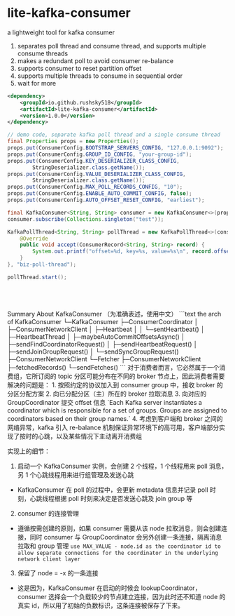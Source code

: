 # lite-kafka-consumer
a lightweight tool for kafka consumer

1. separates poll thread and consume thread, and supports multiple consume threads
2. makes a redundant poll to avoid consumer re-balance
3. supports consumer to reset partition offset
4. supports multiple threads to consume in sequential order
5. wait for more

```xml
<dependency>
    <groupId>io.github.rushsky518</groupId>
    <artifactId>lite-kafka-consumer</artifactId>
    <version>1.0.0</version>
</dependency>
```

```java
// demo code, separate kafka poll thread and a single consume thread
final Properties props = new Properties();
props.put(ConsumerConfig.BOOTSTRAP_SERVERS_CONFIG, "127.0.0.1:9092");
props.put(ConsumerConfig.GROUP_ID_CONFIG, "your-group-id");
props.put(ConsumerConfig.KEY_DESERIALIZER_CLASS_CONFIG,
        StringDeserializer.class.getName());
props.put(ConsumerConfig.VALUE_DESERIALIZER_CLASS_CONFIG,
        StringDeserializer.class.getName());
props.put(ConsumerConfig.MAX_POLL_RECORDS_CONFIG, "10");
props.put(ConsumerConfig.ENABLE_AUTO_COMMIT_CONFIG, false);
props.put(ConsumerConfig.AUTO_OFFSET_RESET_CONFIG, "earliest");

final KafkaConsumer<String, String> consumer = new KafkaConsumer<>(props);
consumer.subscribe(Collections.singleton("test"));

KafkaPollThread<String, String> pollThread = new KafkaPollThread<>(consumer, () -> new KafkaTask<String, String>() {
    @Override
    public void accept(ConsumerRecord<String, String> record) {
        System.out.printf("offset=%d, key=%s, value=%s\n", record.offset(), record.key(), record.value());
    }
}, "biz-poll-thread");

pollThread.start();
```
<br>
<br>
<br>
Summary About KafkaConsumer
（为准确表述，使用中文）
```text
the arch of KafkaConsumer
└─KafkaConsumer
    ├─ConsumerCoordinator
    │  ├─ConsumerNetworkClient
    │  ├─Heartbeat
    │  │  └─sentHeartbeat()
    │  ├─HeartbeatThread
    │  ├─maybeAutoCommitOffsetsAsync()
    │  ├─sendFindCoordinatorRequest()
    │  ├─sendHeartbeatRequest()
    │  ├─sendJoinGroupRequest()
    │  └─sendSyncGroupRequest()
    ├─ConsumerNetworkClient
    └─Fetcher
        ├─ConsumerNetworkClient
        ├─fetchedRecords()
        └─sendFetches()
```
对于消费者而言，它必然属于一个消费组，它所订阅的 topic 分区可能分布在不同的 broker 节点上，因此消费者需要解决的问题是：
1. 按照约定的协议加入到 consumer group 中，接收 broker 的分区分配方案
2. 向已分配分区（主）所在的 broker 拉取消息
3. 向对应的 GroupCoordinator 提交 offset 信息
   `Each Kafka server instantiates a coordinator which is responsible for a set of groups. Groups are assigned to coordinators based on their group names.`
4. 考虑到客户端和 broker 之间的网络异常，kafka 引入 re-balance 机制保证异常环境下的高可用，客户端部分实现了按时的心跳，以及某些情况下主动离开消费组


实现上的细节：
1. 启动一个 KafkaConsumer 实例，会创建 2 个线程，1 个线程用来 poll 消息，另 1 个心跳线程用来进行组管理及发送心跳
- KafkaConsumer 在 poll 的过程中，会更新 metadata 信息并记录 poll 时刻，心跳线程根据 poll 时刻来决定是否发送心跳及 join group 等
2. consumer 的连接管理 
- 遵循按需创建的原则，如果 consumer 需要从该 node 拉取消息，则会创建连接，同时 consumer 与 GroupCoordinator 会另外创建一条连接，隔离消息拉取和 group 管理
   `use MAX_VALUE - node.id as the coordinator id to allow separate connections for the coordinator in the underlying network client layer`
3. 保留了 node = -x 的一条连接
- 这是因为，KafkaConsumer 在启动的时候会 lookupCoordinator，consumer 选择会一个负载较少的节点建立连接，因为此时还不知道 node 的真实 id，所以用了初始的负数标识，这条连接被保存了下来。
